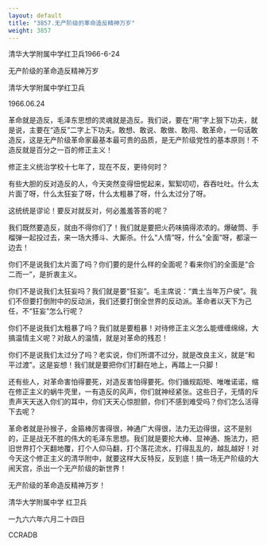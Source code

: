```yaml
---
layout: default
title: "3857.无产阶级的革命造反精神万岁"
weight: 3857
---
```


清华大学附属中学红卫兵1966-6-24

无产阶级的革命造反精神万岁

清华大学附属中学红卫兵

1966.06.24

革命就是造反，毛泽东思想的灵魂就是造反。我们说，要在“用”字上狠下功夫，就是说，主要在“造反”二字上下功夫。敢想、敢说、敢做、敢闯、敢革命，一句话敢造反，这是无产阶级革命家最基本最可贵的品质，是无产阶级党性的基本原则！不造反就是百分之一百的修正主义！

修正主义统治学校十七年了，现在不反，更待何时？

有些大胆的反对造反的人，今天突然变得忸怩起来，絮絮叨叨，吞吞吐吐。什么太片面了呀，什么太狂妄了呀，什么太粗暴了呀，什么太过分了呀。

这统统是谬论！要反对就反对，何必羞羞答答的呢？

我们既然要造反，就由不得你们了！我们就是要把火药味搞得浓浓的。爆破筒、手榴弹一起投过去，来一场大搏斗、大厮杀。什么“人情”呀，什么“全面”呀，都滚一边去！

你们不是说我们太片面了吗？你们要的是什么样的全面呢？看来你们的全面是“合二而一”，是折衷主义。

你们不是说我们太狂妄吗？我们就是要“狂妄”。毛主席说：“粪土当年万户侯”。我们不但要打倒附中的反动派，我们还要打倒全世界的反动派。革命者以天下为己任，不“狂妄”怎么行呢？

你们不是说我们太粗暴了吗？我们就是要粗暴！对待修正主义怎么能缠缠绵绵，大搞温情主义呢？对敌人的温情，就是对革命的残忍！

你们不是说我们太过分了吗？老实说，你们所谓不过分，就是改良主义，就是“和平过渡”。这是妄想！我们就是要把你们打翻在地上，再踏上一只脚！

还有些人，对革命害怕得要死，对造反害怕得要死。你们循规蹈矩、唯唯诺诺，缩在修正主义的蜗牛壳里，一有造反的风声，你们就神经紧张。这些日子，无情的斥责声天天送入你们的耳中，你们天天心惊胆颤，你们不感到难受吗？你们怎么活得下去呢？

革命者就是孙猴子，金箍棒厉害得很，神通广大得很，法力无边得很，这不是别的，正是战无不胜的伟大的毛泽东思想。我们就是要抡大棒、显神通、施法力，把旧世界打个天翻地覆，打个人仰马翻，打个落花流水，打得乱乱的，越乱越好！对今天这个修正主义的清华附中，就要这样大反特反，反到底！搞一场无产阶级的大闹天宫，杀出一个无产阶级的新世界！

无产阶级的革命造反精神万岁！

清华大学附属中学  红卫兵

一九六六年六月二十四日

CCRADB

